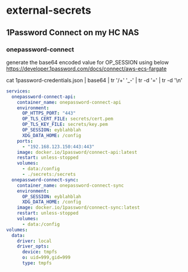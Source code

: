 # external-secrets

## 1Password Connect on my HC NAS

### onepassword-connect
generate the base64 encoded value for OP_SESSION using below
https://developer.1password.com/docs/connect/aws-ecs-fargate

cat 1password-credentials.json | base64 | tr '/+' '_-' | tr -d '=' | tr -d '\n'

```yaml
services:
  onepassword-connect-api:
    container_name: onepassword-connect-api
    environment:
      OP_HTTPS_PORT: "443"
      OP_TLS_CERT_FILE: secrets/cert.pem
      OP_TLS_KEY_FILE: secrets/key.pem
      OP_SESSION: eyblahblah
      XDG_DATA_HOME: /config
    ports:
      - "192.168.123.150:443:443"
    image: docker.io/1password/connect-api:latest
    restart: unless-stopped
    volumes:
      - data:/config
      - ./secrets:/secrets
  onepassword-connect-sync:
    container_name: onepassword-connect-sync
    environment:
      OP_SESSION: eyblahblah
      XDG_DATA_HOME: /config
    image: docker.io/1password/connect-sync:latest
    restart: unless-stopped
    volumes:
      - data:/config
volumes:
  data:
    driver: local
    driver_opts:
      device: tmpfs
      o: uid=999,gid=999
      type: tmpfs
```